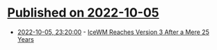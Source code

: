 # [Published on 2022-10-05](index.md)

* [2022-10-05, 23:20:00](https://tech.slashdot.org/story/22/10/05/214241/icewm-reaches-version-3-after-a-mere-25-years?utm_source=rss1.0mainlinkanon&utm_medium=feed) - [IceWM Reaches Version 3 After a Mere 25 Years](https://tech.slashdot.org/story/22/10/05/214241/icewm-reaches-version-3-after-a-mere-25-years?utm_source=rss1.0mainlinkanon&utm_medium=feed)
